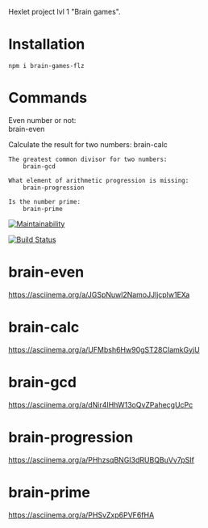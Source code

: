 
Hexlet project lvl 1 "Brain games".

# Installation

    npm i brain-games-flz

# Commands
 
   Even number or not:    
        brain-even 

   Calculate the result for two numbers:
        brain-calc

    The greatest common divisor for two numbers:
        brain-gcd

    What element of arithmetic progression is missing:
        brain-progression

    Is the number prime:
        brain-prime        

[![Maintainability](https://api.codeclimate.com/v1/badges/4a80466527da7cc3aff9/maintainability)](https://codeclimate.com/github/floydezus/project-lvl1-s486/maintainability)

[![Build Status](https://travis-ci.org/floydezus/project-lvl1-s486.svg?branch=master)](https://travis-ci.org/floydezus/project-lvl1-s486)

# brain-even
https://asciinema.org/a/JGSpNuwl2NamoJJljcplw1EXa

# brain-calc
https://asciinema.org/a/UFMbsh6Hw90gST28CIamkGyjU

# brain-gcd
https://asciinema.org/a/dNir4IHhW13oQvZPahecgUcPc

# brain-progression
https://asciinema.org/a/PHhzsqBNGI3dRUBQBuVv7pSIf

# brain-prime
https://asciinema.org/a/PHSvZxp6PVF6fHA
